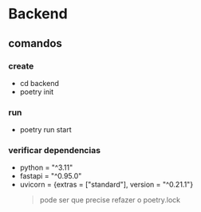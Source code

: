 # Backend

## comandos
### create
- cd backend
- poetry init
  
### run
- poetry run start

### verificar dependencias
- python = "^3.11"
- fastapi = "^0.95.0"
- uvicorn = {extras = ["standard"], version = "^0.21.1"}
  > pode ser que precise refazer o poetry.lock